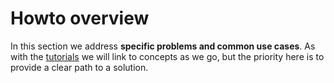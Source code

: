 # Howto overview

In this section we address **specific problems and common use cases**.
As with the [tutorials] we will link to concepts as we go, but the
priority here is to provide a clear path to a solution.

[tutorials]: ../tutorial/index.md
